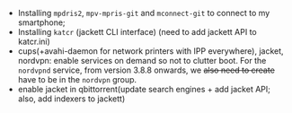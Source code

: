 - Installing `mpdris2`, `mpv-mpris-git` and `mconnect-git` to connect to my smartphone;
- Installing `katcr` (jackett CLI interface) (need to add jackett API to katcr.ini)
- cups(+avahi-daemon for network printers with IPP everywhere), jacket, nordvpn: enable services on demand so not to clutter boot. For the `nordvpnd` service, from version 3.8.8 onwards, we ~~also need to create~~ have to be in the `nordvpn` group.
- enable jacket in qbittorrent(update search engines + add jacket API; also, add indexers to jackett)
